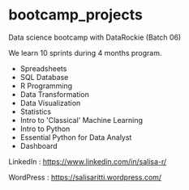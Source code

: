 # bootcamp_projects

Data science bootcamp with DataRockie (Batch 06)

We learn 10 sprints during 4 months program.

- Spreadsheets
- SQL Database
- R Programming
- Data Transformation
- Data Visualization
- Statistics
- Intro to 'Classical' Machine Learning
- Intro to Python
- Essential Python for Data Analyst
- Dashboard

LinkedIn  : https://www.linkedin.com/in/salisa-r/

WordPress : https://salisaritti.wordpress.com/
